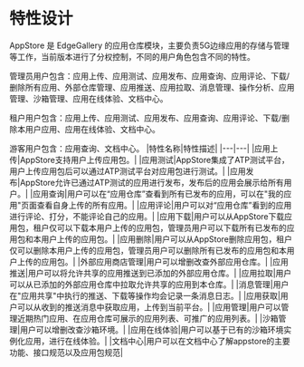 特性设计
======================
AppStore 是 EdgeGallery 的应用仓库模块，主要负责5G边缘应用的存储与管理等工作，当前版本进行了分权控制，不同的用户角色包含不同的特性。

管理员用户包含：应用上传、应用测试、应用发布、应用查询、应用评论、下载/删除所有应用、外部仓库管理、应用推送、应用拉取、消息管理、操作分析、应用管理、沙箱管理、应用在线体验、文档中心。

租户用户包含：应用上传、应用测试、应用发布、应用查询、应用评论、下载/删除本用户应用、应用在线体验、文档中心。

游客用户包含：应用查询、文档中心。
|特性名称|特性描述|
|---|---|
|应用上传|AppStore支持用户上传应用包。|
|应用测试|AppStore集成了ATP测试平台，用户上传应用包后可以通过ATP测试平台对应用包进行测试。|
|应用发布|AppStore允许已通过ATP测试的应用进行发布，发布后的应用会展示给所有用户。|
|应用查询|用户可以在“应用仓库”查看到所有已发布的应用，可以在"我的应用"页面查看自身上传的所有应用。|
|应用评论|用户可以对“应用仓库”看到的应用进行评论、打分，不能评论自己的应用。|
|应用下载|用户可以从AppStore下载应用包，租户仅可以下载本用户上传的应用包，管理员用户可以下载所有已发布的应用包和本用户上传的应用包。|
|应用删除|用户可以从AppStore删除应用包，租户仅可以删除本用户上传的应用包，管理员用户可以删除所有已发布的应用包和本用户上传的应用包。|
|外部应用商店管理|用户可以增删改查外部应用仓库。|
|应用推送|用户可以将允许共享的应用推送到已添加的外部应用仓库。|
|应用拉取|用户可以从已添加的外部应用仓库中拉取允许共享的应用到本仓库。|
|消息管理|用户在"应用共享"中执行的推送、下载等操作均会记录一条消息日志。|
|应用获取|用户可以从收到的推送消息中获取应用，上传到当前平台。|
|应用管理|用户可以管理近期热门应用、在应用仓库可展示的应用列表、可推广的应用列表。|
|沙箱管理|用户可以增删改查沙箱环境。|
|应用在线体验|用户可以基于已有的沙箱环境实例化应用，进行在线体验。|
|文档中心|用户可以在文档中心了解appstore的主要功能、接口规范以及应用包规范|

